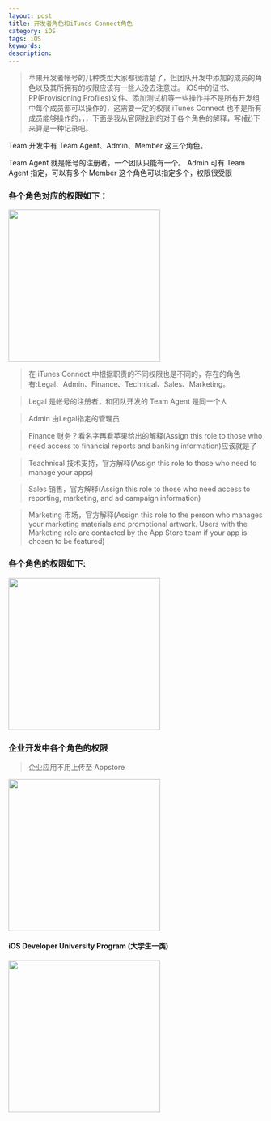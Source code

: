 ```yaml
---
layout: post
title: 开发者角色和iTunes Connect角色
category: iOS
tags: iOS
keywords:
description:
---
```


> 苹果开发者帐号的几种类型大家都很清楚了，但团队开发中添加的成员的角色以及其所拥有的权限应该有一些人没去注意过。
> iOS中的证书、PP(Provisioning Profiles)文件、添加测试机等一些操作并不是所有开发组中每个成员都可以操作的，这需要一定的权限.iTunes Connect 也不是所有成员能够操作的，，，下面是我从官网找到的对于各个角色的解释，写(截)下来算是一种记录吧。

Team 开发中有 Team Agent、Admin、Member 这三个角色。

Team Agent 就是帐号的注册者，一个团队只能有一个。
Admin 可有 Team Agent 指定，可以有多个
Member 这个角色可以指定多个，权限很受限

### 各个角色对应的权限如下：

<img src="http://olnx7jkmx.bkt.clouddn.com/TeamMemberRoles?imageView2/0/interlace/1/q/100|watermark/2/text/a2xvbmUuc3BhY2U=/font/5b6u6L2v6ZuF6buR/fontsize/500/fill/I0YzRjBGMA==/dissolve/86/gravity/SouthEast/dx/10/dy/10" width="300px" />

> 在 iTunes Connect 中根据职责的不同权限也是不同的，存在的角色有:Legal、Admin、Finance、Technical、Sales、Marketing。

> Legal 是帐号的注册者，和团队开发的 Team Agent 是同一个人

> Admin 由Legal指定的管理员

> Finance 财务？看名字再看苹果给出的解释(Assign this role to those who need access to financial reports and banking information)应该就是了

> Teachnical 技术支持，官方解释(Assign this role to those who need to manage your apps)

> Sales 销售，官方解释(Assign this role to those who need access to reporting, marketing, and ad campaign information)

> Marketing 市场，官方解释(Assign this role to the person who manages your marketing materials and promotional artwork. Users with the Marketing role are contacted by the App Store team if your app is chosen to be featured)

### 各个角色的权限如下:

<img src="http://olnx7jkmx.bkt.clouddn.com/iTunes-Connect-Roles?imageView2/0/interlace/1/q/100|watermark/2/text/a2xvbmUuc3BhY2U=/font/5b6u6L2v6ZuF6buR/fontsize/500/fill/I0YzRjBGMA==/dissolve/86/gravity/SouthEast/dx/10/dy/10" width="300px" />


### 企业开发中各个角色的权限

>企业应用不用上传至 Appstore
<img src="http://olnx7jkmx.bkt.clouddn.com/Apple-Developer-Enterprise-Program-Roles?imageView2/0/interlace/1/q/100|watermark/2/text/a2xvbmUuc3BhY2U=/font/5b6u6L2v6ZuF6buR/fontsize/500/fill/I0YzRjBGMA==/dissolve/86/gravity/SouthEast/dx/10/dy/10" width="300px" />


#### iOS Developer University Program (大学生一类)
<img src="http://olnx7jkmx.bkt.clouddn.com/iOS-Developer-University-Program-Roles?imageView2/0/interlace/1/q/100|watermark/2/text/a2xvbmUuc3BhY2U=/font/5b6u6L2v6ZuF6buR/fontsize/500/fill/I0YzRjBGMA==/dissolve/86/gravity/SouthEast/dx/10/dy/10" width="300px" />
